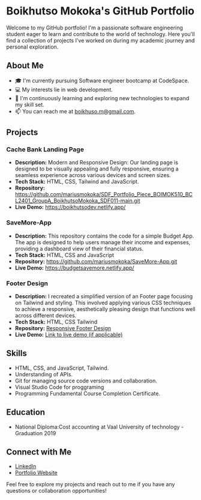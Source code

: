 # Boikhutso Mokoka's GitHub Portfolio

Welcome to my GitHub portfolio! I'm a passionate software engineering student eager to learn and contribute to the world of technology. Here you'll find a collection of projects I've worked on during my academic journey and personal exploration.

## About Me

- 🎓 I'm currently pursuing Software engineer bootcamp at CodeSpace.
- 💻 My interests lie in web development.
- 🌱 I'm continuously learning and exploring new technologies to expand my skill set.
- 📫 You can reach me at boikhuso.m@gmail.com.

## Projects

### Cache Bank Landing Page

- **Description:** Modern and Responsive Design: Our landing page is designed to be visually appealing and fully responsive, ensuring a seamless experience across various devices and screen sizes.
- **Tech Stack:** HTML, CSS, Tailwind and JavaScript.
- **Repository:** https://github.com/mariusmokoka/SDF_Portfolio_Piece_BOIMOK510_BCL2401_GroupA_BoikhutsoMokoka_SDF011-main.git
- **Live Demo:** https://boikhutsodev.netlify.app/

### SaveMore-App

- **Description:** This repository contains the code for a simple Budget App. The app is designed to help users manage their income and expenses, providing a dashboard view of their financial status.
- **Tech Stack:** HTML, CSS and JavaScript
- **Repository:** https://github.com/mariusmokoka/SaveMore-App.git
- **Live Demo:** https://budgetsavemore.netlify.app/

### Footer Design

- **Description:**  I recreated a simplified version of an Footer page focusing on Tailwind and styling. This involved applying various CSS techniques to achieve a responsive, aesthetically pleasing design that functions well across different devices.
- **Tech Stack:** HTML, CSS Tailwind
- **Repository:** [Responsive Footer Design](https://github.com/mariusmokoka/Responsive-Footer-Design-with-Tailwind-CSS.git)
- **Live Demo:** [Link to live demo (if applicable)](https://yourprojectdemo.com)

## Skills

- HTML, CSS, and JavaScript, Tailwind.
- Understanding of APIs.
- Git for managing source code versions and collaboration.
- Visual Studio Code for proggraming 
- Programming Fundamental Course Completion Certificate.

## Education

- National Diploma:Cost accounting at Vaal University of technology -  Graduation 2019

## Connect with Me

- [LinkedIn](https://www.linkedin.com/in/boikhutso-mokoka-38403a116/)
- [Portfolio Website](https://boikhutsodev.netlify.app/)

Feel free to explore my projects and reach out to me if you have any questions or collaboration opportunities!
